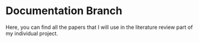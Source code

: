# Documentation Branch

Here, you can find all the papers that I will use in the literature review part of my individual project.

